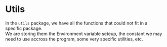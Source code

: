 # Utils
In the `utils` package, we have all the functions that could not fit in a specific package.  
We are storing them the Environment variable seteup, the constant we may need to use accross the program, some very specific utilities, etc.